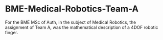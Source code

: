 # BME-Medical-Robotics-Team-A
For the BME MSc of Auth, in the subject of Medical Robotics, the assignment of Team A, was the mathematical description of a 4DOF robotic finger.
